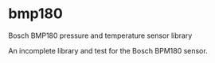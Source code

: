 # bmp180
Bosch BMP180 pressure and temperature sensor library

An incomplete library and test for the Bosch BPM180 sensor.
